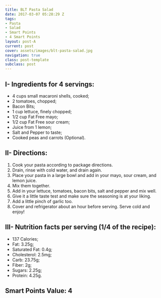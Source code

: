 ```yaml
---
title: BLT Pasta Salad
date: 2017-03-07 05:28:29 Z
tags:
- Pasta
- Salad
- Smart Points
- 4 Smart Points
layout: post-A
current: post
cover: assets/images/blt-pasta-salad.jpg
navigation: true
class: post-template
subclass: post
---
```


## I- Ingredients for 4 servings:
* 4 cups small macaroni shells, cooked;
* 2 tomatoes, chopped;
* Bacon Bits;
* 1 cup lettuce, finely chopped;
* 1/2 cup Fat Free mayo;
* 1/2 cup Fat Free sour cream;
* Juice from 1 lemon;
* Salt and Pepper to taste;
* Cooked peas and carrots (Optional).

## II- Directions:
1. Cook your pasta according to package directions.
1. Drain, rinse with cold water, and drain again.
1. Place your pasta in a large bowl and add in your mayo, sour cream, and lemon juice.
1. Mix them together.
1. Add in your lettuce, tomatoes, bacon bits, salt and pepper and mix well.
1. Give it a little taste test and make sure the seasoning is at your liking.
1. Add a little pinch of garlic too.
1. Cover and refrigerator about an hour before serving. Serve cold and enjoy!

## III- Nutrition facts per serving (1/4 of the recipe):
* 137 Calories;
* Fat: 3.25g;
* Saturated Fat: 0.4g;
* Cholesterol: 2.5mg;
* Carb: 23.75g;
* Fiber: 2g;
* Sugars: 2.25g;
* Protein: 4.25g.

## Smart Points Value: 4

